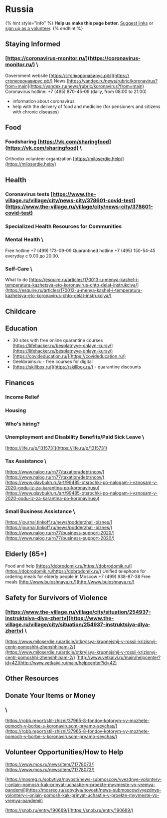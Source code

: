 # Russia

{% hint style="info" %}
**Help us make this page better.** [Suggest links](https://forms.gle/ykTSst9uoWceo5fn8%20) or [sign up as a volunteer](https://forms.gle/8z7yuJyz1m76y4Hi8).
{% endhint %}

## Staying Informed

### [https://coronavirus-monitor.ru/](https://coronavirus-monitor.ru/) \

Government website [https://стопкоронавирус.рф/](https://стопкоронавирус.рф/)  News [https://yandex.ru/news/rubric/koronavirus?from=main](https://yandex.ru/news/rubric/koronavirus?from=main)   Coronavirus hotline: +7 \(495\) 870-45-09 \(daily, from 08:00 to 21:00\)

* information about coronavirus
* help with the delivery of food and medicine \(for pensioners and citizens with chronic diseases\)

## Food

### Foodsharing [https://vk.com/sharingfood](https://vk.com/sharingfood) \

Orthodox volunteer organization [https://miloserdie.help/](https://miloserdie.help/)

## Health

### Сoronavirus tests [https://www.the-village.ru/village/city/news-city/378601-covid-test](https://www.the-village.ru/village/city/news-city/378601-covid-test)

### Specialized Health Resources for Communities

### Mental Health \

Free hotline +7 \(499\) 173-09-09  Quarantined hotline +7 \(495\) 150-54-45 everyday с 9.00 до 20.00.

### Self-Care \

What to do [https://esquire.ru/articles/170013-u-menya-kashel-i-temperatura-kazhetsya-eto-koronavirus-chto-delat-instrukciya/](https://esquire.ru/articles/170013-u-menya-kashel-i-temperatura-kazhetsya-eto-koronavirus-chto-delat-instrukciya/)

## Childcare

## Education

* 30 sites with free online quarantine courses [https://lifehacker.ru/besplatnyye-onlayn-kursy/](https://lifehacker.ru/besplatnyye-onlayn-kursy/)
* [https://covideducation.ru/](https://covideducation.ru/)
* Geekbrains.ru - free courses for digital
* [https://skillbox.ru/](https://skillbox.ru/) - quarantine discounts

## Finances

### Income Relief

### Housing

### Who's hiring?

### Unemployment and Disability Benefits/Paid Sick Leave \

[https://life.ru/p/1315731](https://life.ru/p/1315731)

### Tax Assistance \

[https://www.nalog.ru/rn77/taxation/debt/ncov/](https://www.nalog.ru/rn77/taxation/debt/ncov/)  [https://www.glavbukh.ru/art/99485-otsrochki-po-nalogam-i-vznosam-v-2020-godu-iz-za-karantina-po-koronavirusu](https://www.glavbukh.ru/art/99485-otsrochki-po-nalogam-i-vznosam-v-2020-godu-iz-za-karantina-po-koronavirusu)

### Small Business Assistance \

[https://journal.tinkoff.ru/news/podderzhali-biznes/](https://journal.tinkoff.ru/news/podderzhali-biznes/)  [https://www.nalog.ru/rn77/business-support-2020/](https://www.nalog.ru/rn77/business-support-2020/)

## Elderly \(65+\)

Food and help [https://dobrodomik.ru/https://dobrodomik.ru/](https://dobrodomik.ru/https://dobrodomik.ru/)  Unified telephone for ordering meals for elderly people in Moscow +7 \(499\) 938-87-38  Free meals [http://www.buloshnaya.ru/](http://www.buloshnaya.ru/)

## Safety for Survivors of Violence

### [https://www.the-village.ru/village/city/situation/254937-instruktsiya-dlya-zhertv](https://www.the-village.ru/village/city/situation/254937-instruktsiya-dlya-zhertv) \

[https://www.miloserdie.ru/article/otkrylsya-krupnejshij-v-rossii-krizisnyj-centr-pomoshhi-zhenshhinam-2/](https://www.miloserdie.ru/article/otkrylsya-krupnejshij-v-rossii-krizisnyj-centr-pomoshhi-zhenshhinam-2/)  [http://www.vetkaivi.ru/main/helpcenter?id=42](http://www.vetkaivi.ru/main/helpcenter?id=42)

## Other Resources

## Donate Your Items or Money

### \

[https://robb.report/stil-zhizni/37965-8-fondov-kotorym-vy-mozhete-pomoch-v-borbe-s-koronavirusom-pryamo-seychas/](https://robb.report/stil-zhizni/37965-8-fondov-kotorym-vy-mozhete-pomoch-v-borbe-s-koronavirusom-pryamo-seychas/)

## Volunteer Opportunities/How to Help

[https://www.mos.ru/news/item/71778073/](https://www.mos.ru/news/item/71778073/)

[https://mosreg.ru/sobytiya/novosti/news-submoscow/vyezdnye-volontery-i-onlain-pomosh-kak-prinyat-uchastie-v-proekte-myvmeste-vo-vremya-pandemii](https://mosreg.ru/sobytiya/novosti/news-submoscow/vyezdnye-volontery-i-onlain-pomosh-kak-prinyat-uchastie-v-proekte-myvmeste-vo-vremya-pandemii)

[https://snob.ru/entry/190669/](https://snob.ru/entry/190669/)

